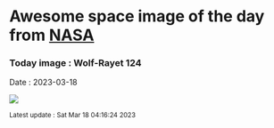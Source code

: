 
# Awesome space image of the day from [NASA](https://api.nasa.gov/)

### Today image : Wolf-Rayet 124
Date : 2023-03-18

![](https://apod.nasa.gov/apod/image/2303/WR124_Webb1024.png)

<small>Latest update : Sat Mar 18 04:16:24 2023</small>
        
